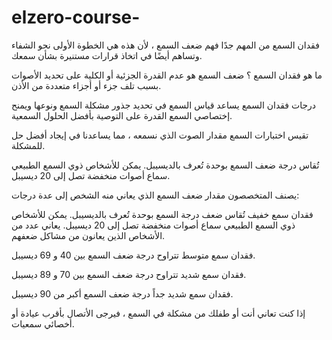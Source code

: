 # elzero-course-
فقدان السمع
من المهم جدًا فهم ضعف السمع ، لأن هذه هي الخطوة الأولى نحو الشفاء وتساهم أيضًا في اتخاذ قرارات مستنيرة بشأن سمعك.

ما هو فقدان السمع ؟
ضعف السمع هو عدم القدرة الجزئية أو الكلية على تحديد الأصوات بسبب تلف جزء أو أجزاء متعددة من الأذن.

درجات فقدان السمع
 يساعد قياس السمع في تحديد جذور مشكلة السمع ونوعها ويمنح إختصاصي السمع القدرة على التوصية بأفضل الحلول السمعية. 

 تقيس اختبارات السمع مقدار الصوت الذي نسمعه ، مما يساعدنا في إيجاد أفضل حل للمشكلة.

 تُقاس درجة ضعف السمع بوحدة تُعرف بالديسيبل. يمكن للأشخاص ذوي السمع الطبيعي سماع أصوات منخفضة تصل إلى 20 ديسيبل. 

 يصنف المتخصصون مقدار ضعف السمع الذي يعاني منه الشخص إلى عدة درجات:

فقدان سمع خفيف
تُقاس ضعف درجة السمع بوحدة تُعرف بالديسيبل. يمكن للأشخاص ذوي السمع الطبيعي سماع أصوات منخفضة تصل إلى 20 ديسيبل. يعاني عدد من الأشخاص الذين يعانون من مشاكل ضعفهم.

فقدان سمع متوسط
تتراوح درجة ضعف السمع بين 40 و 69 ديسيبل.

فقدان سمع شديد
تتراوح درجة ضعف السمع بين 70 و 89 ديسيبل.

فقدان سمع شديد جداً
درجة ضعف السمع أكبر من 90 ديسيبل.

إذا كنت تعاني  أنت أو طفلك من مشكلة في السمع ، فيرجى الأتصال بأقرب عيادة أو أخصائي سمعيات.
